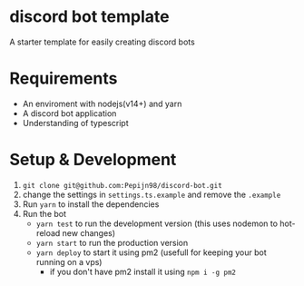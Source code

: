 # discord bot template
A starter template for easily creating discord bots

# Requirements
- An enviroment with nodejs(v14+) and yarn
- A discord bot application
- Understanding of typescript

# Setup & Development
1. `git clone git@github.com:Pepijn98/discord-bot.git`
2. change the settings in `settings.ts.example` and remove the `.example`
3. Run `yarn` to install the dependencies
4. Run the bot
    - `yarn test` to run the development version (this uses nodemon to hot-reload new changes)
    - `yarn start` to run the production version
    - `yarn deploy` to start it using pm2 (usefull for keeping your bot running on a vps)
        - if you don't have pm2 install it using `npm i -g pm2`
